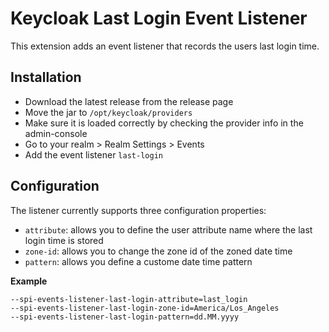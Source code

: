 # Keycloak Last Login Event Listener

This extension adds an event listener that records the users last login time.

## Installation

* Download the latest release from the release page
* Move the jar to `/opt/keycloak/providers`
* Make sure it is loaded correctly by checking the provider info in the admin-console
* Go to your realm > Realm Settings > Events
* Add the event listener `last-login`

## Configuration

The listener currently supports three configuration properties:

* `attribute`: allows you to define the user attribute name where the last login time is stored
* `zone-id`: allows you to change the zone id of the zoned date time
* `pattern`: allows you define a custome date time pattern

**Example**
```shell
--spi-events-listener-last-login-attribute=last_login
--spi-events-listener-last-login-zone-id=America/Los_Angeles
--spi-events-listener-last-login-pattern=dd.MM.yyyy
```